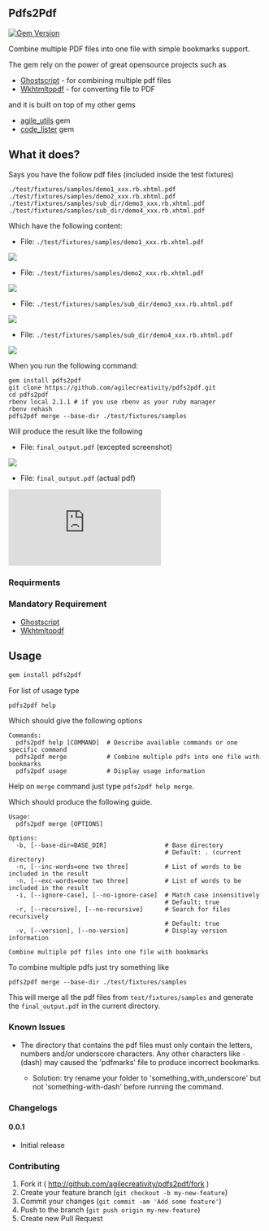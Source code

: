 ## Pdfs2Pdf

[![Gem Version](https://badge.fury.io/rb/pdfs2pdf.svg)](http://badge.fury.io/rb/pdfs2pdf)

Combine multiple PDF files into one file with simple bookmarks support.

The gem rely on the power of great opensource projects such as

- [Ghostscript][] - for combining multiple pdf files
- [Wkhtmltopdf][] - for converting file to PDF

and it is built on top of my other gems

- [agile_utils][] gem
- [code_lister][] gem

## What it does?

Says you have the follow pdf files (included inside the test fixtures)

```
./test/fixtures/samples/demo1_xxx.rb.xhtml.pdf
./test/fixtures/samples/demo2_xxx.rb.xhtml.pdf
./test/fixtures/samples/sub_dir/demo3_xxx.rb.xhtml.pdf
./test/fixtures/samples/sub_dir/demo4_xxx.rb.xhtml.pdf
```
Which have the following content:

- File: `./test/fixtures/samples/demo1_xxx.rb.xhtml.pdf`

![](https://github.com/agilecreativity/pdfs2pdf/raw/master/demo1.png)

- File: `./test/fixtures/samples/demo2_xxx.rb.xhtml.pdf`

![](https://github.com/agilecreativity/pdfs2pdf/raw/master/demo2.png)

- File: `./test/fixtures/samples/sub_dir/demo3_xxx.rb.xhtml.pdf`

![](https://github.com/agilecreativity/pdfs2pdf/raw/master/demo3.png)

- File: `./test/fixtures/samples/sub_dir/demo4_xxx.rb.xhtml.pdf`

![](https://github.com/agilecreativity/pdfs2pdf/raw/master/demo4.png)

When you run the following command:

```
gem install pdfs2pdf
git clone https://github.com/agilecreativity/pdfs2pdf.git
cd pdfs2pdf
rbenv local 2.1.1 # if you use rbenv as your ruby manager
rbenv rehash
pdfs2pdf merge --base-dir ./test/fixtures/samples
```

Will produce the result like the following

- File: `final_output.pdf` (excepted screenshot)

![](https://github.com/agilecreativity/pdfs2pdf/raw/master/final_output.png)

- File: `final_output.pdf` (actual pdf)

![](https://github.com/agilecreativity/pdfs2pdf/raw/master/final_output.pdf)

### Requirments

### Mandatory Requirement

- [Ghostscript][]
- [Wkhtmltopdf][]

## Usage

```sh
gem install pdfs2pdf
```
For list of usage type

```sh
pdfs2pdf help
```
Which should give the following options

```
Commands:
  pdfs2pdf help [COMMAND]  # Describe available commands or one specific command
  pdfs2pdf merge           # Combine multiple pdfs into one file with bookmarks
  pdfs2pdf usage           # Display usage information
```

Help on `merge` command just type `pdfs2pdf help merge`.

Which should produce the following guide.

```
Usage:
  pdfs2pdf merge [OPTIONS]

Options:
  -b, [--base-dir=BASE_DIR]                # Base directory
                                           # Default: . (current directory)
  -n, [--inc-words=one two three]          # List of words to be included in the result
  -n, [--exc-words=one two three]          # List of words to be included in the result
  -i, [--ignore-case], [--no-ignore-case]  # Match case insensitively
                                           # Default: true
  -r, [--recursive], [--no-recursive]      # Search for files recursively
                                           # Default: true
  -v, [--version], [--no-version]          # Display version information

Combine multiple pdf files into one file with bookmarks
```

To combine multiple pdfs just try something like

```
pdfs2pdf merge --base-dir ./test/fixtures/samples
```
This will merge all the pdf files from `test/fixtures/samples` and generate the
`final_output.pdf` in the current directory.

### Known Issues

- The directory that contains the pdf files must only contain the
letters, numbers and/or underscore characters. Any other characters like
`-` (dash) may caused the 'pdfmarks' file to produce incorrect bookmarks.

  * Solution: try rename your folder to 'something_with_underscore' but not
    'something-with-dash' before running the command.

### Changelogs

#### 0.0.1

- Initial release

### Contributing

1. Fork it ( http://github.com/agilecreativity/pdfs2pdf/fork )
2. Create your feature branch (`git checkout -b my-new-feature`)
3. Commit your changes (`git commit -am 'Add some feature'`)
4. Push to the branch (`git push origin my-new-feature`)
5. Create new Pull Request

[Ghostscript]: http://www.ghostscript.com/
[Wkhtmltopdf]: http://wkhtmltopdf.org/
[agile_utils]: https://github.com/agilecreativity/agile_utils
[code_lister]: https://github.com/agilecreativity/code_lister
